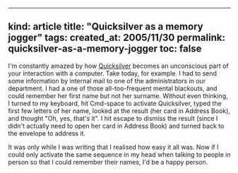 -----
kind: article
title: "Quicksilver as a memory jogger"
tags:
created_at: 2005/11/30
permalink: quicksilver-as-a-memory-jogger
toc: false
-----

<p>I'm constantly amazed by how <a href="http://blacktree.com/quicksilver/">Quicksilver</a> becomes an unconscious part of your interaction with a computer. Take today, for example. I had to send some information by internal mail to one of the administrators in our department. I had a one of those all-too-frequent mental blackouts, and could remember her first name but not her surname. Without even thinking, I turned to my keyboard, hit Cmd-space to activate Quicksilver, typed the first few letters of her name, looked at the result (her card in Address Book), and thought "Oh, yes, that's it". I hit escape to dismiss the result (since I didn't actually need to open her card in Address Book) and turned back to the envelope to address it.</p>

<p>It was only while I was writing that I realised how easy it all was. Now if I could only activate the same sequence in my head when talking to people in person so that I could remember their names, I'd be a happy person.</p>



